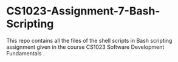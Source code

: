 # CS1023-Assignment-7-Bash-Scripting
This repo contains all the files of the shell scripts in Bash scripting assignment given in the course CS1023 Software Development Fundamentals . 
